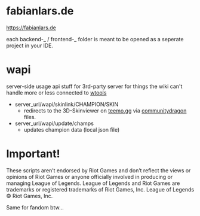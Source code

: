 # fabianlars.de

https://fabianlars.de

each backend-_ / frontend-_ folder is meant to be opened as a seperate project in your IDE.

# wapi

server-side usage
api stuff for 3rd-party server for things the wiki can't handle
more or less connected to [wtools](https://github.com/FabianLars/wtools)

-   server_url/wapi/skinlink/CHAMPION/SKIN
    -   redirects to the 3D-Skinviewer on [teemo.gg](https://www.teemo.gg/model-viewer) via [communitydragon](https://communitydragon.org) files.
-   server_url/wapi/update/champs
    -   updates champion data (local json file)

# Important!

These scripts aren’t endorsed by Riot Games and don’t reflect the views or opinions of Riot Games
or anyone officially involved in producing or managing League of Legends. League of Legends and Riot Games are
trademarks or registered trademarks of Riot Games, Inc. League of Legends © Riot Games, Inc.

Same for fandom btw...
